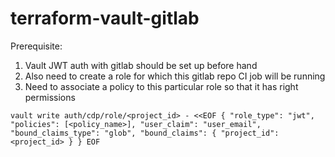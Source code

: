 # terraform-vault-gitlab
Prerequisite: 
1) Vault JWT auth with gitlab should be set up before hand  
2) Also need to create a role for which this gitlab repo CI job will be running  
3) Need to associate a policy to this particular role so that it has right permissions  

`
vault write auth/cdp/role/<project_id> - <<EOF
  {
    "role_type": "jwt",
    "policies": [<policy_name>],
    "user_claim": "user_email",
    "bound_claims_type": "glob",
    "bound_claims": {
    "project_id": <project_id>
  }
}
EOF
`